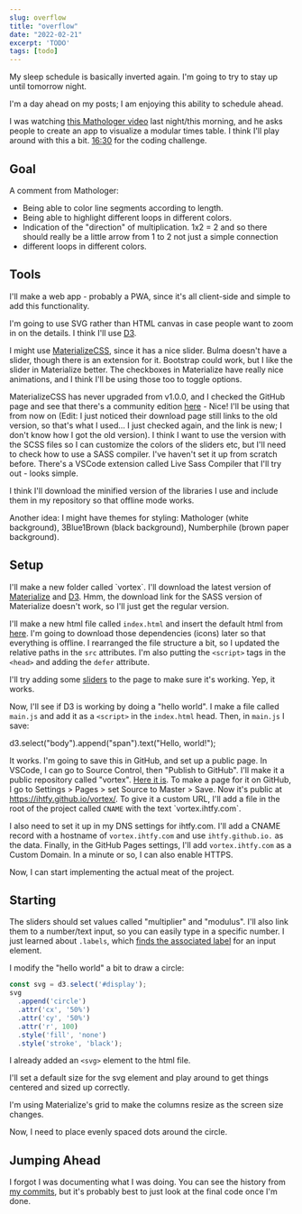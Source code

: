 ```yaml
---
slug: overflow
title: "overflow"
date: "2022-02-21"
excerpt: 'TODO'
tags: [todo]
---
```


<script>
  import CodeBlock from "$lib/components/blog/code-block.svelte";
</script>

My sleep schedule is basically inverted again. I'm going to try to stay up until tomorrow night.

I'm a day ahead on my posts; I am enjoying this ability to schedule ahead.

I was watching [this Mathologer video](https://youtu.be/6ZrO90AI0c8) last night/this morning, and he asks people to create an app to visualize a modular times table. I think I'll play around with this a bit. [16:30](https://youtu.be/6ZrO90AI0c8?t=991) for the coding challenge.

## Goal

A comment from Mathologer:

- Being able to color line segments according to length.
- Being able to highlight different loops in different colors.
- Indication of the "direction" of multiplication. 1x2 = 2 and so there should really be a little arrow from 1 to 2 not just a simple connection
- different loops in different colors.

## Tools

I'll make a web app - probably a PWA, since it's all client-side and simple to add this functionality.

I'm going to use SVG rather than HTML canvas in case people want to zoom in on the details. I think I'll use [D3](https://d3js.org/).

I might use [MaterializeCSS](https://materializecss.com/), since it has a nice slider. Bulma doesn't have a slider, though there is an extension for it. Bootstrap could work, but I like the slider in Materialize better. The checkboxes in Materialize have really nice animations, and I think I'll be using those too to toggle options.

MaterializeCSS has never upgraded from v1.0.0, and I checked the GitHub page and see that there's a community edition [here](https://github.com/materializecss/materialize) - Nice! I'll be using that from now on (Edit: I just noticed their download page still links to the old version, so that's what I used... I just checked again, and the link is new; I don't know how I got the old version). I think I want to use the version with the SCSS files so I can customize the colors of the sliders etc, but I'll need to check how to use a SASS compiler. I've haven't set it up from scratch before. There's a VSCode extension called Live Sass Compiler that I'll try out - looks simple.

I think I'll download the minified version of the libraries I use and include them in my repository so that offline mode works.

Another idea: I might have themes for styling: Mathologer (white background), 3Blue1Brown (black background), Numberphile (brown paper background).

## Setup

I'll make a new folder called \`vortex\`. I'll download the latest version of [Materialize](https://materializecss.github.io/materialize/getting-started.html) and [D3](https://d3js.org/). Hmm, the download link for the SASS version of Materialize doesn't work, so I'll just get the regular version.

I'll make a new html file called `index.html` and insert the default html from [here](https://materializecss.github.io/materialize/getting-started.html#setup). I'm going to download those dependencies (icons) later so that everything is offline. I rearranged the file structure a bit, so I updated the relative paths in the `src` attributes. I'm also putting the `<script>` tags in the `<head>` and adding the `defer` attribute.

I'll try adding some [sliders](https://materializecss.github.io/materialize/range.html) to the page to make sure it's working. Yep, it works.

Now, I'll see if D3 is working by doing a "hello world". I make a file called `main.js` and add it as a `<script>` in the `index.html` head. Then, in `main.js` I save:

d3.select("body").append("span").text("Hello, world!");

It works. I'm going to save this in GitHub, and set up a public page. In VSCode, I can go to Source Control, then "Publish to GitHub". I'll make it a public repository called "vortex". [Here it is](https://github.com/IHTFY/vortex). To make a page for it on GitHub, I go to Settings > Pages > set Source to Master > Save. Now it's public at https://ihtfy.github.io/vortex/. To give it a custom URL, I'll add a file in the root of the project called `CNAME` with the text \`vortex.ihtfy.com\`.

I also need to set it up in my DNS settings for ihtfy.com. I'll add a CNAME record with a hostname of `vortex.ihtfy.com` and use `ihtfy.github.io.` as the data. Finally, in the GitHub Pages settings, I'll add `vortex.ihtfy.com` as a Custom Domain. In a minute or so, I can also enable HTTPS.

Now, I can start implementing the actual meat of the project.

## Starting

The sliders should set values called "multiplier" and "modulus". I'll also link them to a number/text input, so you can easily type in a specific number. I just learned about `.labels`, which [finds the associated label](https://developer.mozilla.org/en-US/docs/Web/API/HTMLInputElement/labels) for an input element.

I modify the "hello world" a bit to draw a circle:

<CodeBlock lang="javascript" filename="main.js">

```javascript
const svg = d3.select('#display');
svg
  .append('circle')
  .attr('cx', '50%')
  .attr('cy', '50%')
  .attr('r', 100)
  .style('fill', 'none')
  .style('stroke', 'black');
```

</CodeBlock>

I already added an `<svg>` element to the html file.

I'll set a default size for the svg element and play around to get things centered and sized up correctly.

I'm using Materialize's grid to make the columns resize as the screen size changes.

Now, I need to place evenly spaced dots around the circle.

## Jumping Ahead

I forgot I was documenting what I was doing. You can see the history from [my commits](https://github.com/IHTFY/vortex/commits/master), but it's probably best to just look at the final code once I'm done.
